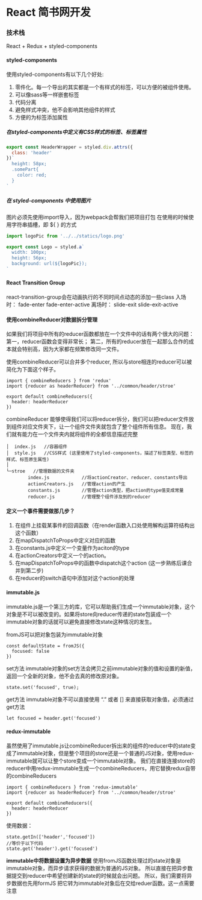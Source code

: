 # React 简书网开发

### 技术栈
React + Redux + styled-components

#### styled-components
使用styled-components有以下几个好处:
1. 零件化。每一个导出的其实都是一个有样式的标签，可以方便的被组件使用。
2. 可以像sass等一样嵌套标签
3. 代码分离
4. 避免样式冲突，他不会影响其他组件的样式
5. 方便的为标签添加属性

##### 在styled-components中定义有CSS样式的标签、标签属性
```javascript
export const HeaderWrapper = styled.div.attrs({
  class: 'header'
})`
  height: 58px;
  .somePart{
    color: red;
  }
`
```
##### 在 styled-components 中使用图片
图片必须先使用import导入，因为webpack会帮我们把项目打包
在使用的时候使用字符串插槽，即 ${ } 的方式
```javascript
import logoPic from '../../statics/logo.png'

export const Logo = styled.a`
  width: 100px;
  height: 56px;
  background: url(${logoPic});  
`
```

#### React Transition Group
react-transition-group会在动画执行的不同时间点动态的添加一些class
入场时：
fade-enter
fade-enter-active
离场时：
slide-exit
slide-exit-active

#### 使用combineReducer对数据拆分管理
如果我们将项目中所有的reducer函数都放在一个文件中的话有两个很大的问题：
第一，reducer函数会变得非常长；
第二，所有的reducer放在一起那么合作的成本就会特别高，因为大家都在频繁修改同一文件。

使用combineReducer可以合并多个reducer, 所以与store相连的reducer可以被简化为下面这个样子。
```
import { combineReducers } from 'redux'
import {reducer as headerReducer} from '../common/header/stroe'

export default combineReducers({
  header: headerReducer
})
```
combineReducer 能够使得我们可以将reducer拆分，我们可以把reducer文件放到组件对应文件夹下，让一个组件文件夹就包含了整个组件所有信息。
现在，我们就有能力在一个文件夹内就将组件的全都信息描述完整
```
│  index.js   //容器组件
│  style.js   //CSS样式 (这里使用了styled-components，描述了标签类型、标签的样式、标签原生属性) 
│
└─stroe   //管理数据的文件夹
        index.js            //将actionCreator、reducer、constants导出
        actionCreators.js   //管理action的产生
        constants.js        //管理action类型，把action的type值变成常量
        reducer.js          //管理整个组件涉及到的reducer

```

#### 定义一个事件需要做那几步？
1. 在组件上挂载某事件的回调函数（在render函数入口处使用解构运算符结构出这个函数）
2. 在mapDispatchToProps中定义对应的函数
3. 在constants.js中定义一个变量作为aciton的type
4. 在actionCreators中定义一个的action。
5. 在mapDispatchToProps中的函数中dispatch这个action (这一步熟练后课合并到第二步)
6. 在reducer的switch语句中添加对这个action的处理

#### immutable.js
immutable.js是一个第三方的库，它可以帮助我们生成一个immutable对象，这个对象是不可以被改变的。如果将store向reducer传递的state包装成一个immutable对象的话就可以避免直接修改state这种情况的发生。

fromJS可以把对象包装为immutable对象
```
const defaultState = fromJS({
  focused: false
})
```
set方法
immutable对象的set方法会拷贝之前immutable对象的值和设置的新值，返回一个全新的对象，他不会去真的修改原对象。
```
state.set('focused', true);
```
get方法
immutable对象不可以直接使用 “.” 或者 [] 来直接获取对象值，必须通过get方法
```
let focused = header.get('focused')
```
#### redux-immutable
虽然使用了immutable.js让combineReducer拆出来的组件的reducer中的state变成了immutable对象，但是整个项目的store还是一个普通的JS对象，使用redux-immutable就可以让整个store变成一个immutable对象。
我们在直接连接store的reducer中用redux-immutable生成一个combineReducers，用它替换redux自带的combineReducers
```
import { combineReducers } from 'redux-immutable'
import {reducer as headerReducer} from '../common/header/stroe'

export default combineReducers({
  header: headerReducer
})
```
使用数据：
```
state.getIn(['header','focused'])
//等价于以下代码
state.get('header').get('focused')
```
**immutable中将数据设置为异步数据**
使用fromJS函数处理过的state对象是immutable对象，而异步请求获得的数据为普通的JS对象。
所以直接在把异步数据提交到reducer中希望创建新的state的时候就会出问题。
所以，我们需要将异步数据也先用formJS 把它转为immutable对象后在交给reduer函数。这一点需要注意
